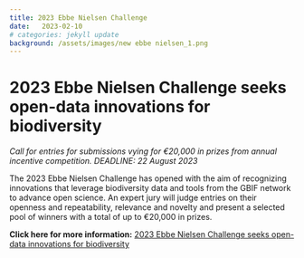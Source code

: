 ```yaml
---
title: 2023 Ebbe Nielsen Challenge
date:   2023-02-10
# categories: jekyll update
background: /assets/images/new ebbe nielsen_1.png
---
```


# 2023 Ebbe Nielsen Challenge seeks open-data innovations for biodiversity

*Call for entries for submissions vying for €20,000 in prizes from annual incentive competition.
                                  DEADLINE: 22 August 2023*

The 2023 Ebbe Nielsen Challenge has opened with the aim of recognizing innovations that leverage biodiversity data and tools 
from the GBIF network to advance open science. An expert jury will judge entries on their openness and repeatability, 
relevance and novelty and present a selected pool of winners with a total of up to €20,000 in prizes.


**Click here for more information:** 
[2023 Ebbe Nielsen Challenge seeks open-data innovations for biodiversity](https://www.gbif.org/news/21vzChUiLS19gDFpOzozBp/2023-ebbe-nielsen-challenge-seeks-open-data-innovations-for-biodiversity)
